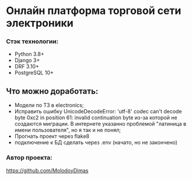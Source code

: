 # Онлайн платформa торговой сети электроники

### Стэк технологии:
- Python 3.8+
- Django 3+
- DRF 3.10+
- PostgreSQL 10+

## Что можно доработать:
- Модели по ТЗ в electronics;
- Исправить ошибку UnicodeDecodeError: 'utf-8' codec can't decode byte 0xc2 in position 61: invalid continuation byte
из-за которой не создаются миграции. В интернете указанно проблемой "латиница в имени пользователя", но я так и не понял;
 - Прогнать проект через flake8 
 - подключение к БД сделать через .env (начато, но не закончено)
### Автор проекта:
https://github.com/MolodoyDimas